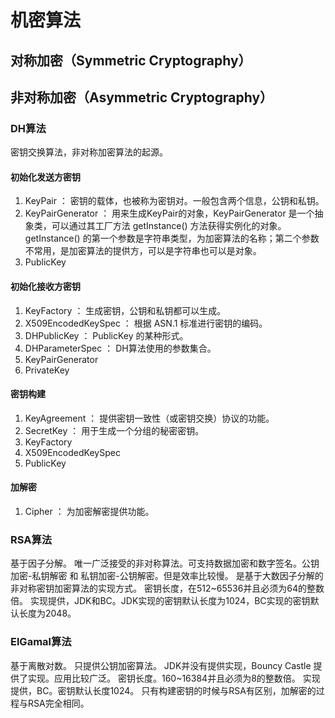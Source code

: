 # 机密算法

## 对称加密（Symmetric Cryptography）

## 非对称加密（Asymmetric Cryptography）

### DH算法
密钥交换算法，非对称加密算法的起源。
#### 初始化发送方密钥
1. KeyPair ： 密钥的载体，也被称为密钥对。一般包含两个信息，公钥和私钥。
2. KeyPairGenerator ： 用来生成KeyPair的对象，KeyPairGenerator 是一个抽象类，可以通过其工厂方法 getInstance() 方法获得实例化的对象。
getInstance() 的第一个参数是字符串类型，为加密算法的名称；第二个参数不常用，是加密算法的提供方，可以是字符串也可以是对象。
3. PublicKey

#### 初始化接收方密钥
1. KeyFactory ： 生成密钥，公钥和私钥都可以生成。 
2. X509EncodedKeySpec ： 根据 ASN.1 标准进行密钥的编码。
3. DHPublicKey ： PublicKey 的某种形式。 
4. DHParameterSpec ： DH算法使用的参数集合。
5. KeyPairGenerator
6. PrivateKey

#### 密钥构建
1. KeyAgreement ： 提供密钥一致性（或密钥交换）协议的功能。
2. SecretKey ： 用于生成一个分组的秘密密钥。
3. KeyFactory
4. X509EncodedKeySpec
5. PublicKey

#### 加解密
1. Cipher ： 为加密解密提供功能。

### RSA算法
基于因子分解。
唯一广泛接受的非对称算法。可支持数据加密和数字签名。公钥加密-私钥解密 和 私钥加密-公钥解密。但是效率比较慢。
是基于大数因子分解的非对称密钥加密算法的实现方式。
密钥长度，在512~65536并且必须为64的整数倍。
实现提供，JDK和BC。JDK实现的密钥默认长度为1024，BC实现的密钥默认长度为2048。

### ElGamal算法
基于离散对数。
只提供公钥加密算法。
JDK并没有提供实现，Bouncy Castle 提供了实现。应用比较广泛。
密钥长度。160~16384并且必须为8的整数倍。
实现提供，BC。密钥默认长度1024。
只有构建密钥的时候与RSA有区别，加解密的过程与RSA完全相同。








